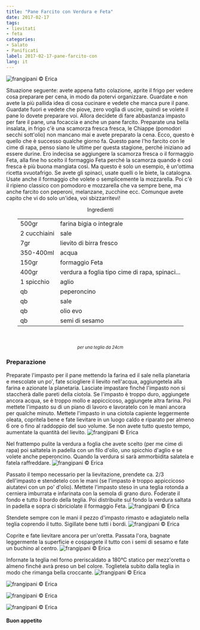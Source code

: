 ```yaml
---
title: "Pane Farcito con Verdura e Feta"
date: 2017-02-17
tags:
- lievitati
- feta
categories:
- Salato
- Panificati
label: 2017-02-17-pane-farcito-con
lang: it
---
```

![](header.jpg "frangipani © Erica")

Situazione seguente: avete appena fatto colazione, aprite il frigo per vedere cosa preparare per cena, in modo da potervi organizzare. Guardate e non avete la più pallida idea di cosa cucinare e vedete che manca pure il pane. Guardate fuori e vedete che piove, zero voglia di uscire, quindi se volete il pane lo dovete preparare voi. Allora decidete di fare abbastanza impasto per fare il pane, una focaccia e anche un pane farcito. Preparate una bella insalata, in frigo c'è una scamorza fresca fresca, le Chiappe (pomodori secchi sott'olio) non mancano mai e avete preparato la cena. Ecco, questo è quello che è successo qualche giorno fa. Questo pane l'ho farcito con le cime di rapa, penso siano le ultime per questa stagione, perché iniziano ad essere durine. Ero indecisa se aggiungere la scamorza fresca o il formaggio Feta, alla fine ho scelto il formaggio Feta perché la scamorza quando è così fresca è più buona mangiata così. Ma questo è solo un esempio, è un'ottima ricetta svuotafrigo. Se avete gli spinaci, usate quelli o le biete, la catalogna. Usate anche il formaggio che volete o semplicemente la mozzarella. Poi c'è il ripieno classico con pomodoro e mozzarella che va sempre bene, ma anche farcito con peperoni, melanzane, zucchine ecc. Comunque avete capito che vi do solo un'idea, voi sbizzarritevi!

<div id="wrapper" style="text-align: center">
  <div id="yourdiv" style="display: inline-block;">
    <div class="ingredients">
      <div class="ingredients-title">Ingredienti</div>
      <table>
        <tbody>
          <tr>
            <td>500gr</td>
            <td>farina bigia o integrale</td>
          </tr>      
          <tr>
            <td>2 cucchiaini</td>
            <td>sale</td>
          </tr>      
          <tr>
            <td>7gr</td>
            <td>lievito di birra fresco</td>
          </tr>
          <tr>
            <td>350-400ml</td>
            <td>acqua</td>
          </tr>
          <tr>
            <td>150gr</td>
            <td>formaggio Feta</td>
          </tr>
          <tr>
            <td>400gr</td>
            <td>verdura a foglia tipo cime di rapa, spinaci...</td>
          </tr>
          <tr>
            <td>1 spicchio</td>
            <td>aglio</td>
          </tr>
          <tr>
            <td>qb</td>
            <td>peperoncino</td>
          </tr>
          <tr>
            <td>qb</td>
            <td>sale</td>
          </tr>
          <tr>
            <td>qb</td>
            <td>olio evo</td>
          </tr>
          <tr>
            <td>qb</td>
            <td>semi di sesamo</td>
          </tr>
        </tbody>
      </table>
      <br></br>
      <i class="pull-right" style="font-size: 80%;">per una teglia da 24cm</i>
    </div>
  </div>
</div>


<h3>
  <font color="grey">
    <i class="fa-solid fa-gears"></i>
  </font> Preparazione
</h3>

Preparate l'impasto per il pane mettendo la farina ed il sale nella planetaria e mescolate un po', fate sciogliere il lievito nell'acqua, aggiungetela alla farina e azionate la planetaria. Lasciate impastare finché l'impasto non si staccherà dalle pareti della ciotola. Se l'impasto è troppo duro, aggiungete ancora acqua, se è troppo mollo e appiccicoso, aggiungete altra farina. Poi mettete l'impasto su di un piano di lavoro e lavoratelo con le mani ancora per qualche minuto. Mettete l'impasto in una ciotola capiente leggermente oleata, copritela bene e fate lievitare in un luogo caldo e riparato per almeno 6 ore o fino al raddoppio del suo volume. Se non avete tutto questo tempo, aumentate la quantità del lievito.
![](impasto.jpg "frangipani © Erica")

Nel frattempo pulite la verdura a foglia che avete scelto (per me cime di rapa) poi saltatela in padella con un filo d'olio, uno spicchio d'aglio e se volete anche peperoncino. Quando la verdura si sarà ammorbidita salatela e fatela raffreddare.
![](verdura.jpg "frangipani © Erica")

Passato il tempo necessario per la lievitazione, prendete ca. 2/3 dell'impasto e stendetelo con le mani (se l'impasto è troppo appiccicoso aiutatevi con un po' d'olio). Mettete l'impasto steso in una teglia rotonda a cerniera imburrata e infarinata con la semola di grano duro. Foderate il fondo e tutto il bordo della teglia. Poi distribuite sul fondo la verdura saltata in padella e sopra ci sbriciolate il formaggio Feta.
![](farcire.jpg "frangipani © Erica")

Stendete sempre con le mani il pezzo d'impasto rimasto e adagiatelo nella teglia coprendo il tutto. Sigillate bene tutti i bordi.
![](teglia.jpg "frangipani © Erica")

Coprite e fate lievitare ancora per un'oretta. Passata l'ora, bagnate leggermente la superficie e cospargete il tutto con i semi di sesamo e fate un buchino al centro.
![](teglialievitata.jpg "frangipani © Erica")

Infornate la teglia nel forno preriscaldato a 180°C statico per mezz'oretta o almeno finché avrà preso un bel colore. Toglietela subito dalla teglia in modo che rimanga bella croccante.
![](risultato1.jpg "frangipani © Erica")

![](risultato2.jpg "frangipani © Erica")

![](risultato3.jpg "frangipani © Erica")

![](risultato4.jpg "frangipani © Erica")

<h4>Buon appetito
  <font color="red">
    <i class="fa-regular fa-face-smile"></i>
  </font>
</h4>